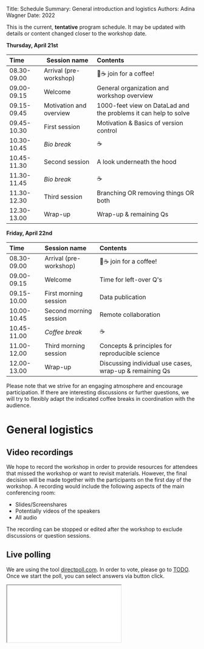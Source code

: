 Title:   Schedule
Summary: General introduction and logistics
Authors: Adina Wagner
Date:    2022

This is the current, **tentative** program schedule. It may be updated with details or content changed closer to the workshop date.

**Thursday, April 21st**

Time         | Session name               | Contents
:----------- | ---------------------------| :-----------
08.30-09.00  | Arrival (pre-workshop)     | :wave::coffee: join for a coffee!
09.00-09.15  | Welcome                    | General organization and workshop overview
09.15-09.45  | Motivation and overview    | 1000-feet view on DataLad and the problems it can help to solve
09.45-10.30  | First session              | Motivation & Basics of version control
10.30-10.45  | *Bio break*                | :coffee:
10.45-11.30  | Second session             | A look underneath the hood
11.30-11.45  | *Bio break*                | :coffee:
11.30-12.30  | Third session              | Branching OR removing things OR both
12.30-13.00  | Wrap-up                    | Wrap-up & remaining Qs

**Friday, April 22nd**

Time         | Session name               | Contents
:----------- | :------------------------- | :-----------
08.30-09.00  | Arrival (pre-workshop)     | :wave::coffee: join for a coffee!
09.00-09.15  | Welcome                    | Time for left-over Q's
09.15-10.00  | First morning session      | Data publication
10.00-10.45  | Second morning session     | Remote collaboration
10.45-11.00  | *Coffee break*             | :coffee:
11.00-12.00  | Third morning session      | Concepts & principles for reproducible science
12.00-13.00  | Wrap-up                    | Discussing individual use cases, wrap-up & remaining Qs


Please note that we strive for an engaging atmosphere and encourage participation.
If there are interesting discussions or further questions, we will try to flexibly adapt the indicated coffee breaks in coordination with the audience.

# General logistics

## Video recordings

We hope to record the workshop in order to provide resources for attendees that missed the workshop or want to revisit materials.
However, the final decision will be made together with the participants on the first day of the workshop.
A recording would include the following aspects of the main conferencing room:

- Slides/Screenshares
- Potentially videos of the speakers
- All audio

The recording can be stopped or edited after the workshop to exclude discussions or question sessions.

## Live polling

We are using the tool [directpoll.com](https://directpoll.com/).
In order to vote, please go to [TODO](https://directpoll.com/).
Once we start the poll, you can select answers via button click.

<iframe src="TODO">



